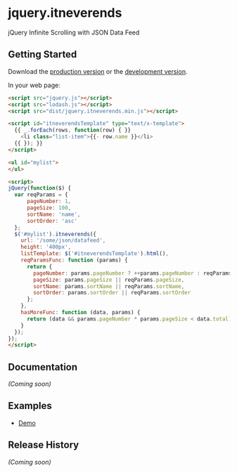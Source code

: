 # jquery.itneverends

jQuery Infinite Scrolling with JSON Data Feed

## Getting Started

Download the [production version][min] or the [development version][max].

[min]: https://raw.github.com/osahner/jquery-itneverends/master/dist/jquery.itneverends.min.js
[max]: https://raw.github.com/osahner/jquery-itneverends/master/dist/jquery.itneverends.js

In your web page:

```html
<script src="jquery.js"></script>
<script src="lodash.js"></script>
<script src="dist/jquery.itneverends.min.js"></script>

<script id="itneverendsTemplate" type="text/x-template">
  {{ _.forEach(rows, function(row) { }}
    <li class="list-item">{{- row.name }}</li>
  {{ }); }}
</script>

<ul id="mylist">
</ul>

<script>
jQuery(function($) {
  var reqParams = {
      pageNumber: 1,
      pageSize: 100,
      sortName: 'name',
      sortOrder: 'asc'
  };
  $('#mylist').itneverends({
    url: '/some/json/datafeed',
    height: '400px',
    listTemplate: $('#itneverendsTemplate').html(),
    reqParamsFunc: function (params) {
      return {
        pageNumber: params.pageNumber ? ++params.pageNumber : reqParams.pageNumber,
        pageSize: params.pageSize || reqParams.pageSize,
        sortName: params.sortName || reqParams.sortName,
        sortOrder: params.sortOrder || reqParams.sortOrder
      };
    },
    hasMoreFunc: function (data, params) {
      return (data && params.pageNumber * params.pageSize < data.total);
    }
  });
});
</script>

```

## Documentation
_(Coming soon)_

## Examples
* [Demo](http://jquery-itneverends.herokuapp.com/)

## Release History
_(Coming soon)_

